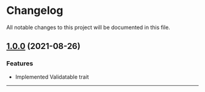<!--- BEGIN HEADER -->
# Changelog

All notable changes to this project will be documented in this file.
<!--- END HEADER -->

## [1.0.0](https://github.com/vetmoves/com.moves.php.eloquent.validatable/compare/0.0.0...1.0.0) (2021-08-26)
### Features

* Implemented Validatable trait

---

